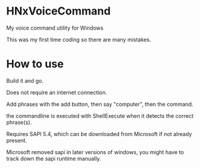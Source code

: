 # HNxVoiceCommand
My voice command utility for Windows

This was my first time coding so there are many mistakes.

# How to use
Build it and go.

Does not require an internet connection.

Add phrases with the add button, then say "computer", then the command.

the commandline is executed with ShellExecute when it detects the correct phrase(s).

Requires SAPI 5.4, which can be downloaded from Microsoft if not already present.

Microsoft removed sapi in later versions of windows, you might have to track down the sapi runtime manually.
